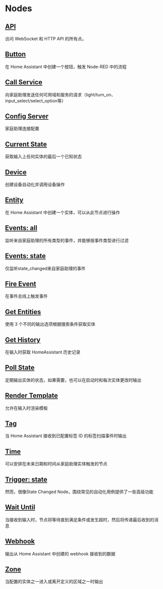 # Nodes

## [API](./API.md)

访问 WebSocket 和 HTTP API 的所有点。

## [Button](./button.md)

在 Home Assistant 中创建一个按钮，触发 Node-RED 中的流程

## [Call Service](./call-service.md)

向家庭助理发送任何可用域和服务的请求（light/turn_on、input_select/select_option等）

## [Config Server](./config-server.md)

家庭助理连接配置

## [Current State](./current-state.md)

获取输入上任何实体的最后一个已知状态

## [Device](./device.md)

创建设备自动化并调用设备操作

## [Entity](./entity.md)

在 Home Assistant 中创建一个实体，可以从此节点进行操作

## [Events: all](./events-all.md)

监听来自家庭助理的所有类型的事件，并能够按事件类型进行过滤

## [Events: state](events-state.md)

仅监听state_changed来自家庭助理的事件

## [Fire Event](./fire-event.md)

在事件总线上触发事件

## [Get Entities](./get-entities.md)

使用 3 个不同的输出选项根据搜索条件获取实体

## [Get History](./get-history.md)

在输入时获取 HomeAssistant 历史记录

## [Poll State](./poll-state.md)

定期输出实体的状态，如果需要，也可以在启动时和每次实体更改时输出

## [Render Template](./render-template.md)

允许在输入时渲染模板

## [Tag](./tag.md)

当 Home Assistant 接收到已配置标签 ID 的标签扫描事件时输出

## [Time](./time.md)

可以安排在未来日期和时间从家庭助理实体触发的节点

## [Trigger: state](./trigger-state.md)

然而，很像State Changed Node，围绕常见的自动化用例提供了一些高级功能

## [Wait Until](./wait-until.md)

当接收到输入时，节点将等待直到满足条件或发生超时，然后将传递最后收到的消息

## [Webhook](./webhook.md)

输出从 Home Assistant 中创建的 webhook 接收到的数据

## [Zone](./zone.md)

当配置的实体之一进入或离开定义的区域之一时输出
